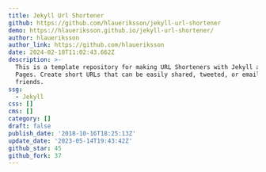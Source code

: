 ```yaml
---
title: Jekyll Url Shortener
github: https://github.com/hlaueriksson/jekyll-url-shortener
demo: https://hlaueriksson.github.io/jekyll-url-shortener/
author: hlaueriksson
author_link: https://github.com/hlaueriksson
date: 2024-02-18T11:02:43.662Z
description: >-
  This is a template repository for making URL Shorteners with Jekyll and GitHub
  Pages. Create short URLs that can be easily shared, tweeted, or emailed to
  friends.
ssg:
  - Jekyll
css: []
cms: []
category: []
draft: false
publish_date: '2018-10-16T18:25:13Z'
update_date: '2023-05-14T19:43:42Z'
github_star: 45
github_fork: 37
---
```


